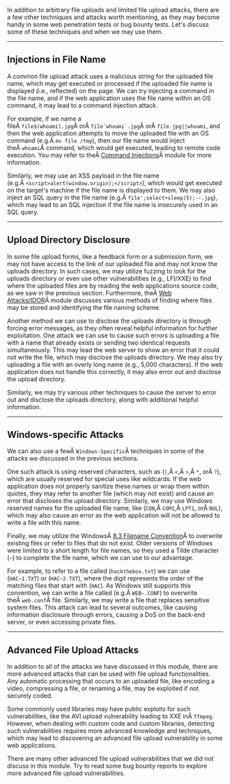 ﻿In addition to arbitrary file uploads and limited file upload attacks, there are a few other techniques and attacks worth mentioning, as they may become handy in some web penetration tests or bug bounty tests. Let's discuss some of these techniques and when we may use them.

---

## Injections in File Name

A common file upload attack uses a malicious string for the uploaded file name, which may get executed or processed if the uploaded file name is displayed (i.e., reflected) on the page. We can try injecting a command in the file name, and if the web application uses the file name within an OS command, it may lead to a command injection attack.

For example, if we name a fileÂ `file$(whoami).jpg`Â orÂ ``file`whoami`.jpg``Â orÂ `file.jpg||whoami`, and then the web application attempts to move the uploaded file with an OS command (e.g.Â `mv file /tmp`), then our file name would inject theÂ `whoami`Â command, which would get executed, leading to remote code execution. You may refer to theÂ [Command Injections](https://academy.hackthebox.com/module/details/109)Â module for more information.

Similarly, we may use an XSS payload in the file name (e.g.Â `<script>alert(window.origin);</script>`), which would get executed on the target's machine if the file name is displayed to them. We may also inject an SQL query in the file name (e.g.Â `file';select+sleep(5);--.jpg`), which may lead to an SQL injection if the file name is insecurely used in an SQL query.

---

## Upload Directory Disclosure

In some file upload forms, like a feedback form or a submission form, we may not have access to the link of our uploaded file and may not know the uploads directory. In such cases, we may utilize fuzzing to look for the uploads directory or even use other vulnerabilities (e.g., LFI/XXE) to find where the uploaded files are by reading the web applications source code, as we saw in the previous section. Furthermore, theÂ [Web Attacks/IDOR](https://academy.hackthebox.com/module/details/134)Â module discusses various methods of finding where files may be stored and identifying the file naming scheme.

Another method we can use to disclose the uploads directory is through forcing error messages, as they often reveal helpful information for further exploitation. One attack we can use to cause such errors is uploading a file with a name that already exists or sending two identical requests simultaneously. This may lead the web server to show an error that it could not write the file, which may disclose the uploads directory. We may also try uploading a file with an overly long name (e.g., 5,000 characters). If the web application does not handle this correctly, it may also error out and disclose the upload directory.

Similarly, we may try various other techniques to cause the server to error out and disclose the uploads directory, along with additional helpful information.

---

## Windows-specific Attacks

We can also use a fewÂ `Windows-Specific`Â techniques in some of the attacks we discussed in the previous sections.

One such attack is using reserved characters, such as (`|`,Â `<`,Â `>`,Â `*`, orÂ `?`), which are usually reserved for special uses like wildcards. If the web application does not properly sanitize these names or wrap them within quotes, they may refer to another file (which may not exist) and cause an error that discloses the upload directory. Similarly, we may use Windows reserved names for the uploaded file name, like (`CON`,Â `COM1`,Â `LPT1`, orÂ `NUL`), which may also cause an error as the web application will not be allowed to write a file with this name.

Finally, we may utilize the WindowsÂ [8.3 Filename Convention](https://en.wikipedia.org/wiki/8.3_filename)Â to overwrite existing files or refer to files that do not exist. Older versions of Windows were limited to a short length for file names, so they used a Tilde character (`~`) to complete the file name, which we can use to our advantage.

For example, to refer to a file called (`hackthebox.txt`) we can use (`HAC~1.TXT`) or (`HAC~2.TXT`), where the digit represents the order of the matching files that start with (`HAC`). As Windows still supports this convention, we can write a file called (e.g.Â `WEB~.CONF`) to overwrite theÂ `web.conf`Â file. Similarly, we may write a file that replaces sensitive system files. This attack can lead to several outcomes, like causing information disclosure through errors, causing a DoS on the back-end server, or even accessing private files.

---

## Advanced File Upload Attacks

In addition to all of the attacks we have discussed in this module, there are more advanced attacks that can be used with file upload functionalities. Any automatic processing that occurs to an uploaded file, like encoding a video, compressing a file, or renaming a file, may be exploited if not securely coded.

Some commonly used libraries may have public exploits for such vulnerabilities, like the AVI upload vulnerability leading to XXE inÂ `ffmpeg`. However, when dealing with custom code and custom libraries, detecting such vulnerabilities requires more advanced knowledge and techniques, which may lead to discovering an advanced file upload vulnerability in some web applications.

There are many other advanced file upload vulnerabilities that we did not discuss in this module. Try to read some bug bounty reports to explore more advanced file upload vulnerabilities.

